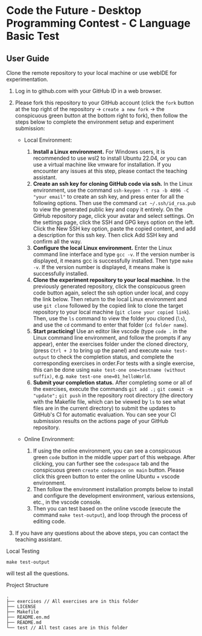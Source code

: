 # Code the Future - Desktop Programming Contest - C Language Basic Test

## User Guide

Clone the remote repository to your local machine or use webIDE for experimentation.

1. Log in to github.com with your GitHub ID in a web browser.
2. Please fork this repository to your GitHub account (click the `fork` button at the top right of the repository -> `create a new fork` -> the conspicuous green button at the bottom right to fork), then follow the steps below to complete the environment setup and experiment submission:
   - Local Environment:

     1. **Install a Linux environment.** For Windows users, it is recommended to use wsl2 to install Ubuntu 22.04, or you can use a virtual machine like vmware for installation. If you encounter any issues at this step, please contact the teaching assistant.
     2. **Create an ssh key for cloning GitHub code via ssh.** In the Linux environment, use the command `ssh-keygen -t rsa -b 4096 -C "your email"` to create an ssh key, and press enter for all the following options. Then use the command `cat ~/.ssh/id_rsa.pub` to view the generated public key and copy it entirely. On the GitHub repository page, click your avatar and select settings. On the settings page, click the SSH and GPG keys option on the left. Click the New SSH key option, paste the copied content, and add a description for this ssh key. Then click Add SSH key and confirm all the way.
     3. **Configure the local Linux environment.** Enter the Linux command line interface and type `gcc -v`. If the version number is displayed, it means gcc is successfully installed. Then type `make -v`. If the version number is displayed, it means make is successfully installed.
     4. **Clone the experiment repository to your local machine.** In the previously generated repository, click the conspicuous green code button again, select the ssh option under local, and copy the link below. Then return to the local Linux environment and use `git clone` followed by the copied link to clone the target repository to your local machine (`git clone your copied link`). Then, use the `ls` command to view the folder you cloned (`ls`), and use the `cd` command to enter that folder (`cd folder name`).
     5. **Start practicing!** Use an editor like vscode (type `code .` in the Linux command line environment, and follow the prompts if any appear), enter the exercises folder under the cloned directory, (press `Ctrl + J` to bring up the panel) and execute `make test-output` to check the completion status, and complete the corresponding exercises in order.For tests with a single exercise, this can be done using `make test-one one=testname (without suffix)`, e.g. `make test-one one=01_helloWorld`.
     6. **Submit your completion status.** After completing some or all of the exercises, execute the commands `git add .;` `git commit -m "update";` `git push` in the repository root directory (the directory with the Makefile file, which can be viewed by `ls` to see what files are in the current directory) to submit the updates to GitHub's CI for automatic evaluation. You can see your CI submission results on the actions page of your GitHub repository.

   - Online Environment:

     1. If using the online environment, you can see a conspicuous green `code` button in the middle upper part of this webpage. After clicking, you can further see the `codespace` tab and the conspicuous green `create codespace on main` button. Please click this green button to enter the online Ubuntu + vscode environment.
     2. Then follow the environment installation prompts below to install and configure the development environment, various extensions, etc., in the vscode console.
     3. Then you can test based on the online vscode (execute the command `make test-output`), and loop through the process of editing code.

3. If you have any questions about the above steps, you can contact the teaching assistant.

Local Testing

```
make test-output
```

will test all the questions.

Project Structure

```
.
├── exercises // All exercises are in this folder
├── LICENSE
├── Makefile 
├── README.en.md
├── README.md
└── test // All test cases are in this folder
```